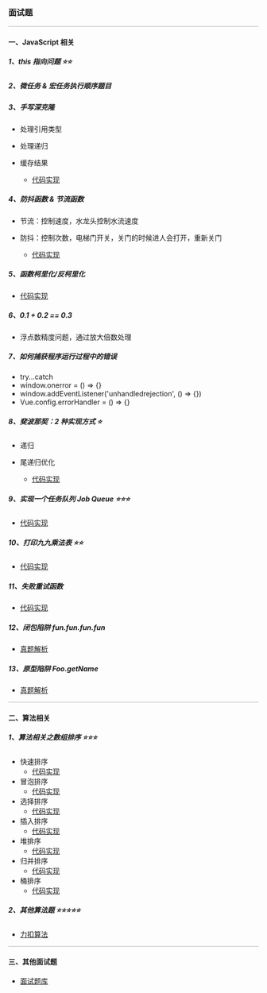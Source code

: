 ### 面试题

<hr style="height:0px;border:none;border-top:2px solid #d8d8d8;" />

#### 一、JavaScript 相关

##### 1、this 指向问题 ⭐️⭐️

##### 2、微任务 & 宏任务执行顺序题目

##### 3、手写深克隆

- 处理引用类型
- 处理递归
- 缓存结果

  - [代码实现](../%E9%9D%A2%E8%AF%95%E8%BE%85%E5%8A%A9%E5%8C%85/JavaScript/deep-copy.js)

##### 4、防抖函数 & 节流函数

- 节流：控制速度，水龙头控制水流速度
- 防抖：控制次数，电梯门开关，关门的时候进人会打开，重新关门

  - [代码实现](../%E9%9D%A2%E8%AF%95%E8%BE%85%E5%8A%A9%E5%8C%85/JavaScript/throttle-debounce.js)

##### 5、函数柯里化/反柯里化

- [代码实现](../%E9%9D%A2%E8%AF%95%E8%BE%85%E5%8A%A9%E5%8C%85/JavaScript/curry.js)

##### 6、0.1 + 0.2 == 0.3

- 浮点数精度问题，通过放大倍数处理

##### 7、如何捕获程序运行过程中的错误

- try...catch
- window.onerror = () => {}
- window.addEventListener('unhandledrejection', () => {})
- Vue.config.errorHandler = () => {}

##### 8、斐波那契：2 种实现方式 ⭐️

- 递归
- 尾递归优化

  - [代码实现](../%E9%9D%A2%E8%AF%95%E8%BE%85%E5%8A%A9%E5%8C%85/JavaScript/fibonacci.js)

##### 9、实现一个任务队列 Job Queue ⭐️⭐️⭐️

- [代码实现](../%E9%9D%A2%E8%AF%95%E8%BE%85%E5%8A%A9%E5%8C%85/%E9%9D%A2%E8%AF%95%E9%A2%98%E6%B1%87%E6%80%BB/job-queue.js)

##### 10、打印九九乘法表 ⭐️⭐️

- [代码实现](../%E9%9D%A2%E8%AF%95%E8%BE%85%E5%8A%A9%E5%8C%85/JavaScript/multiplication-table.js)

##### 11、失败重试函数

- [代码实现](../%E9%9D%A2%E8%AF%95%E8%BE%85%E5%8A%A9%E5%8C%85/JavaScript/retry.js)

##### 12、闭包陷阱 fun.fun.fun.fun

- [真题解析](../%E9%9D%A2%E8%AF%95%E8%BE%85%E5%8A%A9%E5%8C%85/%E9%9D%A2%E8%AF%95%E9%A2%98%E6%B1%87%E6%80%BB/fun-fun-fun-fun.js)

##### 13、原型陷阱 Foo.getName

- [真题解析](../%E9%9D%A2%E8%AF%95%E8%BE%85%E5%8A%A9%E5%8C%85/%E9%9D%A2%E8%AF%95%E9%A2%98%E6%B1%87%E6%80%BB/JavaScript/007.js)

<hr style="height:0px;border:none;border-top:2px solid #d8d8d8;" />

#### 二、算法相关

##### 1、算法相关之数组排序 ⭐️⭐️⭐️

- 快速排序
  - [代码实现](../%E9%9D%A2%E8%AF%95%E8%BE%85%E5%8A%A9%E5%8C%85/Algorithm/sort/quick-sort.js)
- 冒泡排序
  - [代码实现](../%E9%9D%A2%E8%AF%95%E8%BE%85%E5%8A%A9%E5%8C%85/Algorithm/sort/bubble-sort.js)
- 选择排序
  - [代码实现](../%E9%9D%A2%E8%AF%95%E8%BE%85%E5%8A%A9%E5%8C%85/Algorithm/sort/selection-sort.js)
- 插入排序
  - [代码实现](../%E9%9D%A2%E8%AF%95%E8%BE%85%E5%8A%A9%E5%8C%85/Algorithm/sort/insertion-sort.js)
- 堆排序
  - [代码实现](../%E9%9D%A2%E8%AF%95%E8%BE%85%E5%8A%A9%E5%8C%85/Algorithm/sort/heap-sort.js)
- 归并排序
  - [代码实现](../%E9%9D%A2%E8%AF%95%E8%BE%85%E5%8A%A9%E5%8C%85/Algorithm/sort/merge-sort.js)
- 桶排序
  - [代码实现](../%E9%9D%A2%E8%AF%95%E8%BE%85%E5%8A%A9%E5%8C%85/Algorithm/sort/bucket-sort.js)

##### 2、其他算法题 ⭐️⭐️⭐️⭐️⭐️

- [力扣算法](https://leetcode.cn/problemset/algorithms/)

<hr style="height:0px;border:none;border-top:2px solid #d8d8d8;" />

#### 三、其他面试题

- [面试题库](../%E9%9D%A2%E8%AF%95%E8%BE%85%E5%8A%A9%E5%8C%85/%E9%9D%A2%E8%AF%95%E9%A2%98%E6%B1%87%E6%80%BB/index.js)
